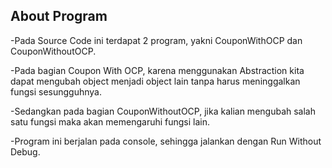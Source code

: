 ## About Program

-Pada Source Code ini terdapat 2 program, yakni CouponWithOCP dan CouponWithoutOCP. 

-Pada bagian Coupon With OCP, karena menggunakan Abstraction kita dapat mengubah object menjadi object lain tanpa harus meninggalkan fungsi sesungguhnya. 

-Sedangkan pada bagian CouponWithoutOCP, jika kalian mengubah salah satu fungsi maka akan memengaruhi fungsi lain. 

-Program ini berjalan pada console, sehingga jalankan dengan Run Without Debug.